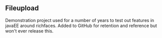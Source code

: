 Fileupload
----------

Demonstration project used for a number of years to test out features in javaEE around richfaces.  Added to GitHub for retention and reference but won't ever release this.
